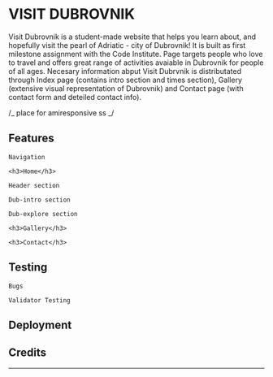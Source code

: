 <h1>VISIT DUBROVNIK</h1>

Visit Dubrovnik is a student-made website that helps you learn about, and hopefully visit the pearl of Adriatic - city of Dubrovnik! It is built as first milestone assignment with the Code Institute. Page targets people who love to travel and offers great range of activities avaiable in Dubrovnik for people of all ages. Necesary information abput Visit Dubrvnik is distributated through Index page (contains intro section and times section), Gallery (extensive visual representation of Dubrovnik) and Contact page (with contact form and deteiled contact info).

/_ place for amiresponsive ss _/

<h2>Features</h2>
   
    Navigation

    <h3>Home</h3>

    Header section

    Dub-intro section

    Dub-explore section

    <h3>Gallery</h3>

    <h3>Contact</h3>

<h2>Testing</h2>

    Bugs

    Validator Testing

<h2>Deployment</h2>

<h2>Credits</h2>

---
